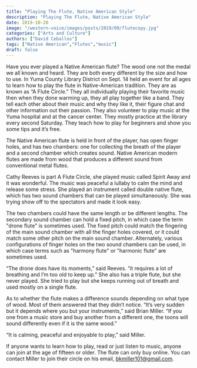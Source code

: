 ```yaml
---
title: "Playing The Flute, Native American Style"
description: "Playing The Flute, Native American Style"
date: 2019-10-20
image: "/western-voice/images/posts/2019/09/flutecopy.jpg"
categories: ["Arts and Culture"]
authors: ["David Ceballos"]
tags: ["Native American","Flutes","music"]
draft: false
---
```

Have you ever played a Native American flute? The wood one not the medal we all known and heard. They are both every different by the size and how to use. In Yuma County Library District on Sept. 14 held an event for all ages to learn how to play the flute in Native-American tradition. They are as known as “A Flute Circle.” They all individually playing their favorite music then when they done warming up, they all play together like a band. They tell each other about their music and why they like it, their figure chat and other information out their passion. They also volunteer to play music at the Yuma hospital and at the cancer center. They mostly practice at the library every second Saturday. They teach how to play for beginners and show you some tips and it’s free.

The Native American flute is held in front of the player, has open finger holes, and has two chambers: one for collecting the breath of the player and a second chamber which creates sound. Native American modern flutes are made from wood that produces a different sound from conventional metal flutes.

Cathy Reeves is part A Flute Circle, she played music called Spirit Away and it was wonderful. The music was peaceful a lullaby to calm the mind and release some stress. She played an instrument called double native flute, which has two sound chambers that can be played simultaneously. She was trying show off to the spectators and made it look easy.

The two chambers could have the same length or be different lengths. The secondary sound chamber can hold a fixed pitch, in which case the term "drone flute" is sometimes used. The fixed pitch could match the fingering of the main sound chamber with all the finger holes covered, or it could match some other pitch on the main sound chamber. Alternately, various configurations of finger holes on the two sound chambers can be used, in which case terms such as "harmony flute" or "harmonic flute" are sometimes used.

“The drone does have its moments,” said Reeves. “it requires a lot of breathing and I’m too old to keep up.” She also has a triple flute, but she never played. She tried to play but she keeps running out of breath and used mostly on a single flute.

As to whether the flute makes a difference sounds depending on what type of wood. Most of them answered that they didn’t notice. “It’s very sudden but it depends where you but your instruments,” said Brian Miller. “If you one from a music store and buy another from a different one, the toons will sound differently even if it is the same wood.”

“It is calming, peaceful and enjoyable to play,” said Miller.

If anyone wants to learn how to play, read or just listen to music, anyone can join at the age of fifteen or older. The flute can only buy online. You can contact Miller to join their circle on his email, bkmiller101@gmail.com.